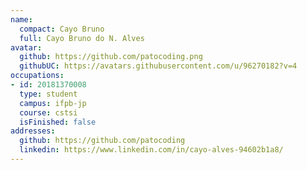```yaml
---
name:
  compact: Cayo Bruno
  full: Cayo Bruno do N. Alves
avatar:
  github: https://github.com/patocoding.png
  githubUC: https://avatars.githubusercontent.com/u/96270182?v=4
occupations:
- id: 20181370008
  type: student
  campus: ifpb-jp
  course: cstsi
  isFinished: false
addresses:
  github: https://github.com/patocoding
  linkedin: https://www.linkedin.com/in/cayo-alves-94602b1a8/
---
```

